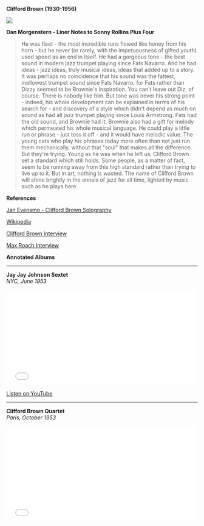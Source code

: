 **Clifford Brown (1930-1956)**

![](https://upload.wikimedia.org/wikipedia/commons/thumb/4/44/Clifford_Brown_1956.jpg/200px-Clifford_Brown_1956.jpg)

**Dan Morgenstern - Liner Notes to Sonny Rollins Plus Four**

>He was fleet - the most incredible runs flowed like honey from his horn - but he never (or rarely, with the impetuousness of gifted youth) used speed as an end in itself. He had a gorgeous tone - the best sound in modern jazz trumpet playing since Fats Navarro. And he had ideas - jazz ideas, truly musical ideas, ideas that added up to a story. It was perhaps no coincidence that his sound was the fattest, mellowest trumpet sound since Fats Navarro, for Fats rather than Dizzy seemed to be Brownie's inspiration. You can't leave out Diz, of course. There is nobody like him. But tone was never his strong point - indeed, his whole development can be explained in terms of his search for - and discovery of a style which didn't depend as much on sound as had all jazz trumpet playing since Louis Armstrong. Fats had the old sound, and Brownie had it. Brownie also had a gift for melody which permeated his whole musical language. He could play a little run or phrase - just toss it off - and it would have melodic value. The young cats who play his phrases today more often than not just run them mechanically, without that "soul" that makes all the difference. But they're trying. Young as he was when he left us, Clifford Brown set a standard which still holds. Some people, as a matter of fact, seem to be running away from this high standard rather than trying to live up to it. But in art, nothing is wasted. The name of Clifford Brown will shine brightly in the annals of jazz for all time, lighted by music such as he plays here.

**References**

[Jan Evensmo - Clifford Brown Solography](http://www.jazzarcheology.com/clifford-brown/)

[Wikipedia](https://en.wikipedia.org/wiki/Clifford_Brown)

[Clifford Brown Interview](https://youtu.be/U2Mnglpysuo)

[Max Roach Interview](https://youtu.be/LCA2LRaatGg)



**Annotated Albums**    

---

**Jay Jay Johnson Sextet**    
*NYC, June 1953*
<html>
  <iframe src="/album_iframe.html#1678475623504" style="width: 100%; height: 250px; border: 0;" scrolling="no"></iframe>
</html>

[Listen on YouTube](https://youtube.com/playlist?list=PLUJ7V33M1wR0SyUc2iMilsU6YIcDfP9fs)

---

**Clifford Brown Quartet**    
*Paris, October 1953*
 <html>
  <iframe src="/album_iframe.html#1677866395944" style="width: 100%; height: 250px; border: 0;" scrolling="no"></iframe>
</html>


